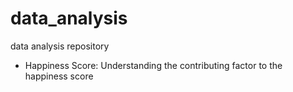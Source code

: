 # data_analysis
data analysis repository 
- Happiness Score: Understanding the contributing factor to the happiness score 
